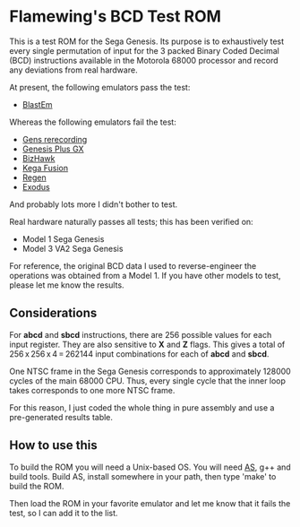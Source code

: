Flamewing's BCD Test ROM
====
This is a test ROM for the Sega Genesis. Its purpose is to exhaustively test every single permutation of input for the 3 packed Binary Coded Decimal (BCD) instructions available in the Motorola 68000 processor and record any deviations from real hardware.

At present, the following emulators pass the test:

* [BlastEm](https://www.retrodev.com/blastem/)

Whereas the following emulators fail the test:

* [Gens rerecording](https://github.com/TASVideos/gens-rerecording)
* [Genesis Plus GX](https://github.com/ekeeke/Genesis-Plus-GX)
* [BizHawk](https://github.com/TASVideos/BizHawk)
* [Kega Fusion](http://www.carpeludum.com/kega-fusion/)
* [Regen](http://aamirm.hacking-cult.org/www/regen.html)
* [Exodus](http://www.exodusemulator.com/)

And probably lots more I didn't bother to test.

Real hardware naturally passes all tests; this has been verified on:

* Model 1 Sega Genesis
* Model 3 VA2 Sega Genesis

For reference, the original BCD data I used to reverse-engineer the operations was obtained from a Model 1. If you have other models to test, please let me know the results.

Considerations
----
For **abcd** and **sbcd** instructions, there are 256 possible values for each input register. They are also sensitive to **X** and **Z** flags. This gives a total of 256 x 256 x 4 = 262144 input combinations for each of **abcd** and **sbcd**.

One NTSC frame in the Sega Genesis corresponds to approximately 128000 cycles of the main 68000 CPU. Thus, every single cycle that the inner loop takes corresponds to one more NTSC frame.

For this reason, I just coded the whole thing in pure assembly and use a pre-generated results table.

How to use this
----
To build the ROM you will need a Unix-based OS. You will need [AS](http://john.ccac.rwth-aachen.de:8000/as/), g++ and build tools. Build AS, install somewhere in your path, then type 'make' to build the ROM.

Then load the ROM in your favorite emulator and let me know that it fails the test, so I can add it to the list.

